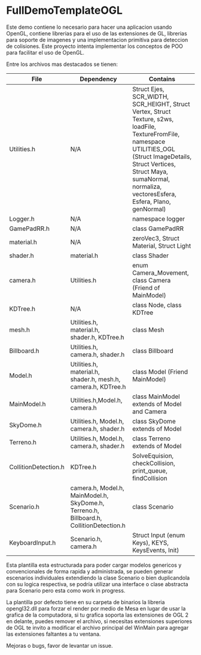 # FullDemoTemplateOGL

Este demo contiene lo necesario para hacer una aplicacion usando OpenGL, contiene librerias para el uso de las extensiones de GL, librerias para soporte de
imagenes y una implementacion primitiva para deteccion de colisiones. Este proyecto intenta implementar los conceptos de POO para facilitar el uso de OpenGL.

Entre los archivos mas destacados se tienen:

| File | Dependency | Contains |  
| ----------- | ----------- | ----------- |   
|Utilities.h|N/A|Struct Ejes, SCR_WIDTH, SCR_HEIGHT, Struct Vertex, Struct Texture, s2ws, loadFile, TextureFromFile, namespace UTILITIES_OGL	(Struct ImageDetails, Struct Vertices, Struct Maya, sumaNormal, normaliza, vectoresEsfera, Esfera, Plano, genNormal)|
|Logger.h|N/A|namespace logger|
|GamePadRR.h|N/A|class GamePadRR|
|material.h|N/A|zeroVec3,	Struct Material, Struct Light|
|shader.h|material.h|class Shader|
|camera.h|Utilities.h|enum Camera_Movement, class Camera	(Friend of MainModel)|
|KDTree.h|N/A|class Node, class KDTree|
|mesh.h|Utilities.h, material.h, shader.h, KDTree.h|class Mesh|
|Billboard.h|Utilities.h, camera.h, shader.h|class Billboard|
|Model.h|Utilities.h, material.h, shader.h, mesh.h, camera.h, KDTree.h|class Model (Friend MainModel)|
|MainModel.h|Utilities.h,Model.h, camera.h|class MainModel	extends of Model and Camera|
|SkyDome.h|Utilities.h, Model.h, camera.h, shader.h|class SkyDome	extends of Model|
|Terreno.h|Utilities.h, Model.h, camera.h, shader.h|class Terreno extends of Model|
|CollitionDetection.h|KDTree.h|SolveEquision,	checkCollision,	print_queue, findCollision|
|Scenario.h|camera.h, Model.h, MainModel.h, SkyDome.h, Terreno.h, Billboard.h, CollitionDetection.h|class Scenario|
|KeyboardInput.h|Scenario.h, camera.h| Struct Input	(enum Keys),	KEYS,	KeysEvents,	Init)
  
   
Esta plantilla esta estructurada para poder cargar modelos genericos y convencionales de forma rapida y administrada, se pueden generar escenarios individuales
extendiendo la clase Scenario o bien duplicandola con su logica respectiva, se podría utilizar una interface o clase abstracta para Scenario pero esta como work in progress.
  
La plantilla por defecto tiene en su carpeta de binarios la libreria opengl32.dll para forzar el render por medio de Mesa en lugar de usar la 
grafica de la computadora, si tu grafica soporta las extensiones de OGL 2 en delante, puedes remover el archivo, si necesitas extensiones superiores de OGL
te invito a modificar el archivo principal del WinMain para agregar las extensiones faltantes a tu ventana.  

Mejoras o bugs, favor de levantar un issue.
